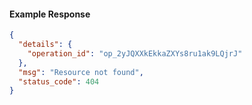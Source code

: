<!-- Code generated for API Clients. DO NOT EDIT. -->

#### Example Response

```json
{
  "details": {
    "operation_id": "op_2yJQXXkEkkaZXYs8ru1ak9LQjrJ"
  },
  "msg": "Resource not found",
  "status_code": 404
}
```
